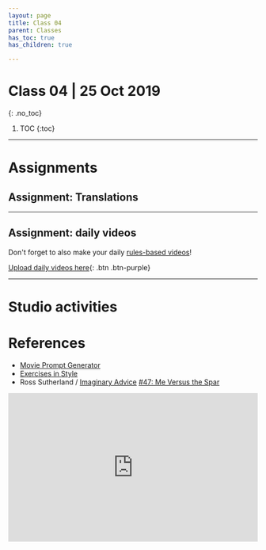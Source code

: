 ```yaml
---
layout: page
title: Class 04
parent: Classes
has_toc: true
has_children: true

---
```

# Class 04 | 25 Oct 2019
{: .no_toc}

1. TOC
{:toc}

----

# Assignments

## Assignment: Translations


-----

## Assignment: daily videos

Don't forget to also make your daily [rules-based videos](../classes/class-01.html#activity-3-rules-for-your-daily-film)!

[Upload daily videos here](https://forms.gle/k2Excws5CPx5QRrN8){: .btn .btn-purple}

----


# Studio activities


# References


- [Movie Prompt Generator](https://movieprompt.netlify.com/)
- [Exercises in Style](https://monoskop.org/images/4/49/Queneau_Raymond_Exercises_in_Style_pp_1-26.pdf)
- Ross Sutherland / [Imaginary Advice](https://www.imaginaryadvice.com) [#47: Me Versus the Spar](https://soundcloud.com/ross-sutherland/47-me-versus-the-spar-parts-1-to-7)

<iframe width="100%" height="300" scrolling="no" frameborder="no" allow="autoplay" src="https://w.soundcloud.com/player/?url=https%3A//api.soundcloud.com/tracks/424269684&color=%23ff5500&auto_play=false&hide_related=false&show_comments=true&show_user=true&show_reposts=false&show_teaser=true&visual=true"></iframe>